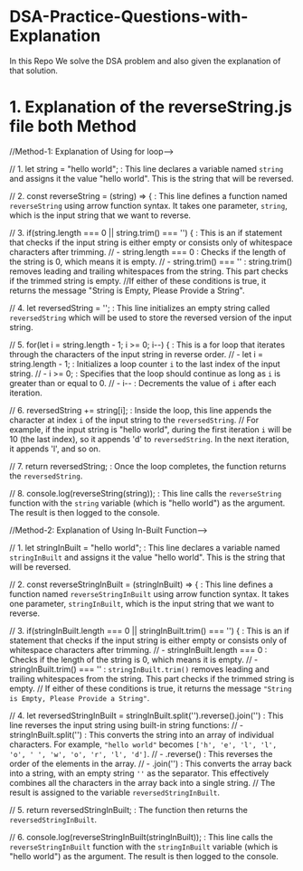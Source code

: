 # DSA-Practice-Questions-with-Explanation
In this Repo We solve the DSA problem and also given the explanation of that solution.

# 1. Explanation of the reverseString.js file both Method
//Method-1: Explanation of Using for loop-->

// 1. let string = "hello world"; : This line declares a variable named `string` and assigns it the value "hello world". This is the string that will be reversed.

// 2. const reverseString = (string) => { : This line defines a function named `reverseString` using arrow function syntax. It takes one parameter, `string`, which is the input string that we want to reverse.

// 3. if(string.length === 0 || string.trim() === '') { : This is an if statement that checks if the input string is either empty or consists only of whitespace characters after trimming.
//    - string.length === 0 : Checks if the length of the string is 0, which means it is empty.
//    -  string.trim() === '' : string.trim() removes leading and trailing whitespaces from the       string. This part checks if the trimmed string is empty.
//If either of these conditions is true, it returns the message "String is Empty, Please Provide a String".

// 4. let reversedString = ''; : This line initializes an empty string called `reversedString` which will be used to store the reversed version of the input string.

// 5. for(let  i = string.length - 1; i >= 0; i--) { : This is a for loop that iterates through the characters of the input string in reverse order.
//    - let i = string.length - 1; : Initializes a loop counter `i` to the last index of the input string.
//    - i >= 0; : Specifies that the loop should continue as long as `i` is greater than or equal to 0.
//    - i-- : Decrements the value of `i` after each iteration.

// 6. reversedString += string[i]; : Inside the loop, this line appends the character at index `i` of the input string to the `reversedString`.
//    For example, if the input string is "hello world", during the first iteration `i` will be 10 (the last index), so it appends 'd' to `reversedString`. In the next iteration, it appends 'l', and so on.

// 7. return reversedString; : Once the loop completes, the function returns the `reversedString`.

// 8. console.log(reverseString(string)); : This line calls the `reverseString` function with the `string` variable (which is "hello world") as the argument. The result is then logged to the console.


//Method-2: Explanation of Using In-Built Function-->

// 1. let stringInBuilt = "hello world"; : This line declares a variable named `stringInBuilt` and assigns it the value "hello world". This is the string that will be reversed.

// 2. const reverseStringInBuilt = (stringInBuilt) => { : This line defines a function named `reverseStringInBuilt` using arrow function syntax. It takes one parameter, `stringInBuilt`, which is the input string that we want to reverse.

// 3. if(stringInBuilt.length === 0 || stringInBuilt.trim() === '') { : This is an if statement that checks if the input string is either empty or consists only of whitespace characters after trimming.
//    - stringInBuilt.length === 0 : Checks if the length of the string is 0, which means it is empty.
//    - stringInBuilt.trim() === '' : `stringInBuilt.trim()` removes leading and trailing whitespaces from the string. This part checks if the trimmed string is empty.
//    If either of these conditions is true, it returns the message `"String is Empty, Please Provide a String"`.

// 4. let reversedStringInBuilt = stringInBuilt.split('').reverse().join('') : This line reverses the input string using built-in string functions:
//    - stringInBuilt.split('') : This converts the string into an array of individual characters. For example, `"hello world"` becomes `['h', 'e', 'l', 'l', 'o', ' ', 'w', 'o', 'r', 'l', 'd']`.
//    - .reverse() : This reverses the order of the elements in the array.
//    - .join('') : This converts the array back into a string, with an empty string `''` as the separator. This effectively combines all the characters in the array back into a single string.
//    The result is assigned to the variable `reversedStringInBuilt`.

// 5. return reversedStringInBuilt; : The function then returns the `reversedStringInBuilt`.

// 6. console.log(reverseStringInBuilt(stringInBuilt)); : This line calls the `reverseStringInBuilt` function with the `stringInBuilt` variable (which is "hello world") as the argument. The result is then logged to the console.
